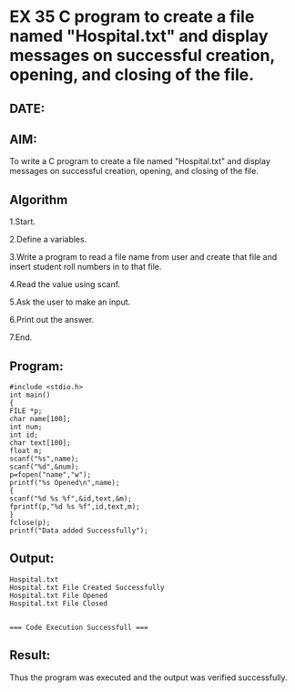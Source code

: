 # EX 35 C program to create a file named "Hospital.txt" and display messages on successful creation, opening, and closing of the file.
## DATE:
## AIM:
To write a C program to create a file named "Hospital.txt" and display messages on successful creation, opening, and closing of the file.

## Algorithm
1.Start.

2.Define a variables.

3.Write a program to read a file name from user and create that file and insert student roll numbers in to that file.

4.Read the value using scanf.

5.Ask the user to make an input.

6.Print out the answer.

7.End. 

## Program:
```
#include <stdio.h> 
int main() 
{ 
FILE *p; 
char name[100]; 
int num; 
int id; 
char text[100]; 
float m; 
scanf("%s",name); 
scanf("%d",&num); 
p=fopen("name","w"); 
printf("%s Opened\n",name); 
{ 
scanf("%d %s %f",&id,text,&m); 
fprintf(p,"%d %s %f",id,text,m); 
} 
fclose(p); 
printf("Data added Successfully"); 
```

## Output:
```
Hospital.txt
Hospital.txt File Created Successfully
Hospital.txt File Opened
Hospital.txt File Closed


=== Code Execution Successfull ===
```


## Result:
Thus the program was executed and the output was verified successfully.

